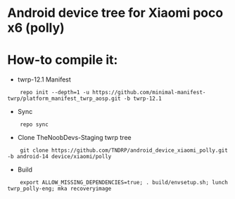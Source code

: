 # Android device tree for Xiaomi poco x6 (polly)

# How-to compile it:

- twrp-12.1 Manifest
```
    repo init --depth=1 -u https://github.com/minimal-manifest-twrp/platform_manifest_twrp_aosp.git -b twrp-12.1
```
 - Sync
```
    repo sync
```
 - Clone TheNoobDevs-Staging twrp tree
```
    git clone https://github.com/TNDRP/android_device_xiaomi_polly.git -b android-14 device/xiaomi/polly
```
 - Build
```
    export ALLOW_MISSING_DEPENDENCIES=true; . build/envsetup.sh; lunch twrp_polly-eng; mka recoveryimage
```
